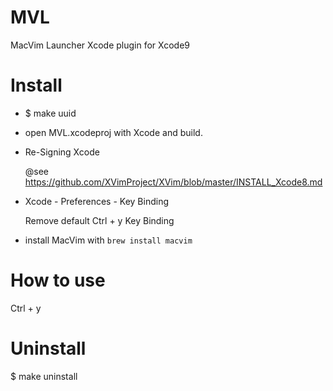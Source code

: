 # MVL
MacVim Launcher Xcode plugin for Xcode9

# Install

- $ make uuid

- open MVL.xcodeproj with Xcode and build.

- Re-Signing Xcode

  @see https://github.com/XVimProject/XVim/blob/master/INSTALL_Xcode8.md

- Xcode - Preferences - Key Binding

  Remove default Ctrl + y Key Binding 

- install MacVim with `brew install macvim`

# How to use

  Ctrl + y

# Uninstall

  $ make uninstall


